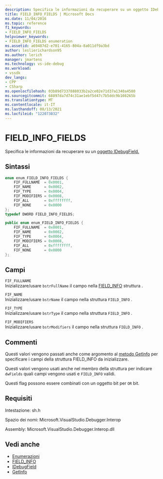 ```yaml
---
description: Specifica le informazioni da recuperare su un oggetto IDebugField.
title: FIELD_INFO_FIELDS | Microsoft Docs
ms.date: 11/04/2016
ms.topic: reference
f1_keywords:
- FIELD_INFO_FIELDS
helpviewer_keywords:
- FIELD_INFO_FIELDS enumeration
ms.assetid: a69487d2-e701-4165-804a-8a011df9a3bd
author: leslierichardson95
ms.author: lerich
manager: jmartens
ms.technology: vs-ide-debug
ms.workload:
- vssdk
dev_langs:
- CPP
- CSharp
ms.openlocfilehash: 03b89d7337888033b2a2ce02e71d37a1340a4580
ms.sourcegitcommit: 68897da7d74c31ae1ebf5d47c7b5ddc9b108265b
ms.translationtype: MT
ms.contentlocale: it-IT
ms.lasthandoff: 08/13/2021
ms.locfileid: "122073032"
---
```

# <a name="field_info_fields"></a>FIELD_INFO_FIELDS
Specifica le informazioni da recuperare su un [oggetto IDebugField.](../../../extensibility/debugger/reference/idebugfield.md)

## <a name="syntax"></a>Sintassi

```cpp
enum enum_FIELD_INFO_FIELDS { 
    FIF_FULLNAME  = 0x0001,
    FIF_NAME      = 0x0002,
    FIF_TYPE      = 0x0004,
    FIF_MODIFIERS = 0x0008,
    FIF_ALL       = 0xffffffff,
    FIF_NONE      = 0x0000
};
typedef DWORD FIELD_INFO_FIELDS;
```

```csharp
public enum enum_FIELD_INFO_FIELDS {
    FIF_FULLNAME  = 0x0001,
    FIF_NAME      = 0x0002,
    FIF_TYPE      = 0x0004,
    FIF_MODIFIERS = 0x0008,
    FIF_ALL       = 0xffffffff,
    FIF_NONE      = 0x0000
};
```

## <a name="fields"></a>Campi
`FIF_FULLNAME`\
Inizializzare/usare `bstrFullName` il campo nella [FIELD_INFO](../../../extensibility/debugger/reference/field-info.md) struttura .

`FIF_NAME`\
Inizializzare/usare `bstrName` il campo nella struttura `FIELD_INFO` .

`FIF_TYPE`\
Inizializzare/usare `bstrType` il campo nella struttura `FIELD_INFO` .

`FIF_MODIFIERS`\
Inizializzare/usare `bstrModifiers` il campo nella struttura `FIELD_INFO` .

## <a name="remarks"></a>Commenti
Questi valori vengono passati anche come argomento al [metodo GetInfo](../../../extensibility/debugger/reference/idebugfield-getinfo.md) per specificare i campi della struttura FIELD_INFO da inizializzare. [](../../../extensibility/debugger/reference/field-info.md)

Questi valori vengono usati anche nel membro della struttura per indicare `dwFields` quali campi vengono usati e `FIELD_INFO` validi.

Questi flag possono essere combinati con un oggetto bit per `OR` bit.

## <a name="requirements"></a>Requisiti
Intestazione: sh.h

Spazio dei nomi: Microsoft.VisualStudio.Debugger.Interop

Assembly: Microsoft.VisualStudio.Debugger.Interop.dll

## <a name="see-also"></a>Vedi anche
- [Enumerazioni](../../../extensibility/debugger/reference/enumerations-visual-studio-debugging.md)
- [FIELD_INFO](../../../extensibility/debugger/reference/field-info.md)
- [IDebugField](../../../extensibility/debugger/reference/idebugfield.md)
- [GetInfo](../../../extensibility/debugger/reference/idebugfield-getinfo.md)

